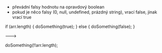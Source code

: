 - převádní falsy hodnotu na opravdový boolean
- pokud je něco falsy (0, null, undefined, prázdný string), vrací false, jinak vrací true


if (arr.length) {
	doSomething(true);
}
else {
	doSomething(false);
}

--->

doSomething(!!arr.length);
